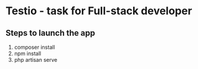# Testio - task for Full-stack developer

## Steps to launch the app

1. composer install
2. npm install
3. php artisan serve